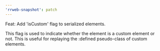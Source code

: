 ```yaml
---
'rrweb-snapshot': patch
---
```


Feat: Add 'isCustom' flag to serialized elements.

This flag is used to indicate whether the element is a custom element or not. This is useful for replaying the :defined pseudo-class of custom elements.
